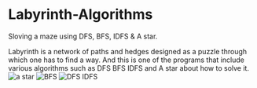 # Labyrinth-Algorithms
Sloving a maze using DFS, BFS, IDFS &amp; A star.

Labyrinth is a network of paths and hedges designed as a puzzle through which one has to find a way. And this is one of the programs that include various algorithms such as DFS BFS IDFS and A star about how to solve it.
![a star](https://user-images.githubusercontent.com/67814811/185488793-adf0a66e-7b08-4f18-9952-bf992e7f0b97.PNG)
![BFS](https://user-images.githubusercontent.com/67814811/185488799-3f9e682c-26d1-4077-978b-404d18931db3.PNG)
![DFS   IDFS](https://user-images.githubusercontent.com/67814811/185488806-dd4704bf-4806-48a9-bfcb-9d22e1fc62bd.PNG)
